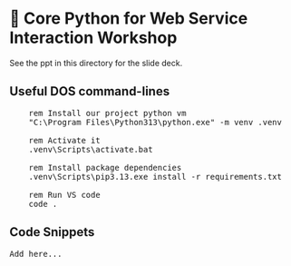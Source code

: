 # 🐍  Core Python for Web Service Interaction Workshop

See the ppt in this directory for the slide deck.

## Useful DOS command-lines

<pre>
    rem Install our project python vm
    "C:\Program Files\Python313\python.exe" -m venv .venv

    rem Activate it
    .venv\Scripts\activate.bat

    rem Install package dependencies
    .venv\Scripts\pip3.13.exe install -r requirements.txt

    rem Run VS code
    code .
</pre>

## Code Snippets
<pre>
Add here...
</pre>
